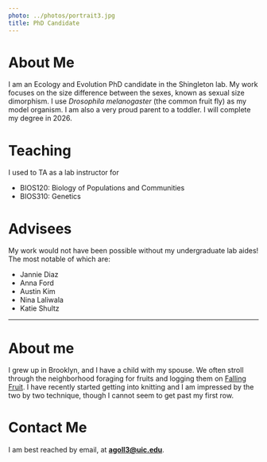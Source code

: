 ```yaml
---
photo: ../photos/portrait3.jpg
title: PhD Candidate
---
```

# About Me
I am an Ecology and Evolution PhD candidate in the Shingleton lab. My work focuses on the size difference between the sexes, known as sexual size dimorphism. I use _Drosophila melanogaster_ (the common fruit fly) as my model organism. I am also a very proud parent to a toddler. I will complete my degree in 2026. 

# Teaching 
I used to TA as a lab instructor for
  - BIOS120: Biology of Populations and Communities
  - BIOS310: Genetics
 
# Advisees 

My work would not have been possible without my undergraduate lab aides! The most notable of which are:

 - Jannie Diaz
 - Anna Ford
 - Austin Kim
 - Nina Laliwala
 - Katie Shultz

 --- 

# About me 
I grew up in Brooklyn, and I have a child with my spouse. We often stroll through the neighborhood foraging for fruits and logging them on [Falling Fruit](https://fallingfruit.org/). I have recently started getting into knitting and I am impressed by the two by two technique, though I cannot seem to get past my first row.

# Contact Me
I am best reached by email, at **agoll3@uic.edu**. 

